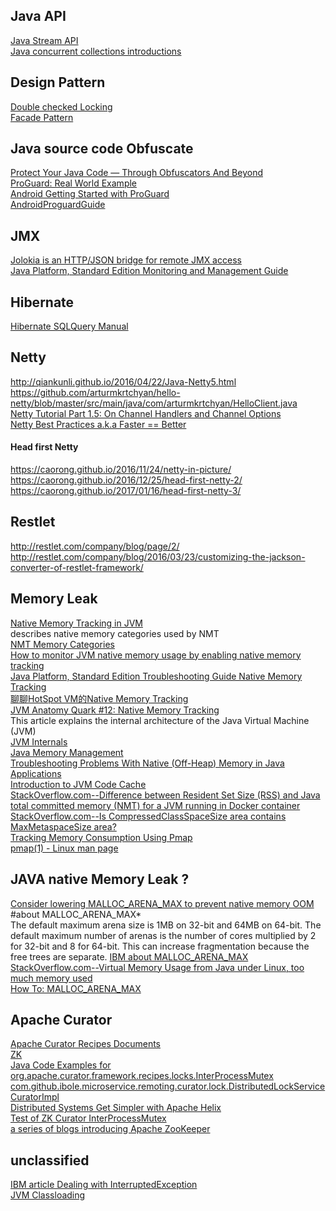 ## Java API ##
[Java Stream API](https://docs.oracle.com/javase/tutorial/collections/streams/)  
[Java concurrent collections introductions](http://www.codejava.net/java-core/collections/understanding-collections-and-thread-safety-in-java)  

## Design Pattern ##
[Double checked Locking](https://www.cs.umd.edu/~pugh/java/memoryModel/DoubleCheckedLocking.html)  
[Facade Pattern](https://dzone.com/articles/design-patterns-uncovered-1)  

## Java source code Obfuscate ##
[Protect Your Java Code — Through Obfuscators And Beyond](https://web.archive.org/web/20161217190546/http://www.excelsior-usa.com/articles/java-obfuscators.html)  
[ProGuard: Real World Example](https://www.alexeyshmalko.com/2014/proguard-real-world-example/)  
[Android Getting Started with ProGuard](https://www.raywenderlich.com/7449-getting-started-with-proguard)  
[AndroidProguardGuide](https://github.com/inferjay/AndroidProguardGuide)  

## JMX ##
[Jolokia is an HTTP/JSON bridge for remote JMX access](https://jolokia.org/features-nb.html)    
[Java Platform, Standard Edition Monitoring and Management Guide](https://docs.oracle.com/javase/9/management/toc.htm)

## Hibernate ##
[Hibernate SQLQuery Manual](https://docs.jboss.org/hibernate/orm/4.1/devguide/en-US/html/ch13.html)  

## Netty ##
http://qiankunli.github.io/2016/04/22/Java-Netty5.html  
https://github.com/arturmkrtchyan/hello-netty/blob/master/src/main/java/com/arturmkrtchyan/HelloClient.java  
[Netty Tutorial Part 1.5: On Channel Handlers and Channel Options](http://seeallhearall.blogspot.sg/2012/06/netty-tutorial-part-15-on-channel.html)  
[Netty Best Practices a.k.a Faster == Better](http://normanmaurer.me/presentations/2014-facebook-eng-netty/slides.html)  

#### Head first Netty ####
https://caorong.github.io/2016/11/24/netty-in-picture/  
https://caorong.github.io/2016/12/25/head-first-netty-2/  
https://caorong.github.io/2017/01/16/head-first-netty-3/  

## Restlet ##
http://restlet.com/company/blog/page/2/  
http://restlet.com/company/blog/2016/03/23/customizing-the-jackson-converter-of-restlet-framework/  

## Memory Leak ##
[Native Memory Tracking in JVM](https://www.baeldung.com/native-memory-tracking-in-jvm)  
describes native memory categories used by NMT  
[NMT Memory Categories](https://docs.oracle.com/javase/8/docs/technotes/guides/troubleshoot/tooldescr022.html)  
[How to monitor JVM native memory usage by enabling native memory tracking](https://help.mulesoft.com/s/article/How-to-monitor-JVM-native-memory-usage-by-enabling-native-memory-tracking)  
[Java Platform, Standard Edition Troubleshooting Guide Native Memory Tracking](https://docs.oracle.com/javase/8/docs/technotes/guides/troubleshoot/tooldescr007.html)  
[聊聊HotSpot VM的Native Memory Tracking](https://juejin.im/post/6844903806468096013)  
[JVM Anatomy Quark #12: Native Memory Tracking](https://shipilev.net/jvm/anatomy-quarks/12-native-memory-tracking/)  
This article explains the internal architecture of the Java Virtual Machine (JVM)  
[JVM Internals](https://blog.jamesdbloom.com/JVMInternals.html)  
[Java Memory Management](https://dzone.com/articles/java-memory-management)  
[Troubleshooting Problems With Native (Off-Heap) Memory in Java Applications](https://dzone.com/articles/troubleshooting-problems-with-native-off-heap-memo)  
[Introduction to JVM Code Cache](https://www.baeldung.com/jvm-code-cache#:~:text=To%20avoid%20this%2C%20we%20can,code%20cache%2C%2032KB%20or%2064KB)  
[StackOverflow.com--Difference between Resident Set Size (RSS) and Java total committed memory (NMT) for a JVM running in Docker container](https://stackoverflow.com/questions/38597965/difference-between-resident-set-size-rss-and-java-total-committed-memory-nmt)  
[StackOverflow.com--Is CompressedClassSpaceSize area contains MaxMetaspaceSize area?](https://stackoverflow.com/questions/54250638/is-compressedclassspacesize-area-contains-maxmetaspacesize-area)  
[Tracking Memory Consumption Using Pmap](https://milianw.de/code-snippets/tracking-memory-consumption-using-pmap.html)  
[pmap(1) - Linux man page](https://linux.die.net/man/1/pmap)  


## JAVA native Memory Leak ? ##
[Consider lowering MALLOC_ARENA_MAX to prevent native memory OOM](https://github.com/prestodb/presto/issues/8993)
#about MALLOC_ARENA_MAX*  
The default maximum arena size is 1MB on 32-bit and 64MB on 64-bit. The default maximum number of arenas is the number of cores multiplied by 2 for 32-bit and 8 for 64-bit.
This can increase fragmentation because the free trees are separate.
[IBM about MALLOC_ARENA_MAX](https://web.archive.org/web/20200105040127/https://publib.boulder.ibm.com/httpserv/cookbook/Operating_Systems-Linux.html?lang=en#Operating_Systems-Linux-Physical_Memory_RAM-MALLOC_ARENA_MAX)  
[StackOverflow.com--Virtual Memory Usage from Java under Linux, too much memory used](https://stackoverflow.com/questions/561245/virtual-memory-usage-from-java-under-linux-too-much-memory-used)  
[How To: MALLOC_ARENA_MAX](https://web.archive.org/web/20161228221330/https://infobright.com/blog/malloc_arena_max/)  


## Apache Curator ##
[Apache Curator Recipes Documents](https://curator.apache.org/curator-recipes/)  
[ZK](http://zookeeper.apache.org/doc/r3.1.2/zookeeperProgrammers.html)  
[Java Code Examples for org.apache.curator.framework.recipes.locks.InterProcessMutex](https://www.programcreek.com/java-api-examples/index.php?api=org.apache.curator.framework.recipes.locks.InterProcessMutex)  
[com.github.ibole.microservice.remoting.curator.lock.DistributedLockServiceCuratorImpl](https://www.programcreek.com/java-api-examples/?code=benson-git/ibole-microservice/ibole-microservice-master/microservice-remoting/src/main/java/com/github/ibole/microservice/remoting/curator/lock/DistributedLockServiceCuratorImpl.java)  
[Distributed Systems Get Simpler with Apache Helix](http://blog.cloudera.com/blog/2013/09/distributed-systems-get-simpler-with-apache-helix/)  
[Test of ZK Curator InterProcessMutex](https://gist.github.com/quux00/f6be8fe223a7832ef514)  
[a series of blogs introducing Apache ZooKeeper](http://www.sleberknight.com/blog/sleberkn/tags/zookeeper)  

## unclassified ##
[IBM article Dealing with InterruptedException](https://www.ibm.com/developerworks/java/library/j-jtp05236/index.html)  
[JVM Classloading](https://dev.vividbreeze.com/jvm-classloading/)
